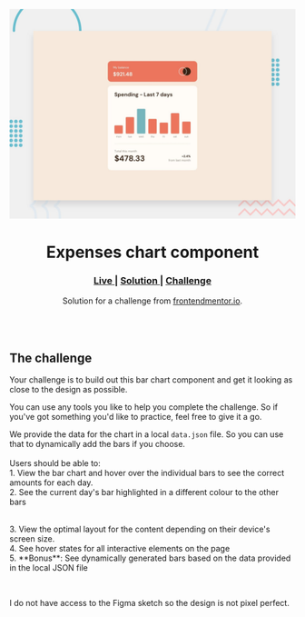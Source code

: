 ![Design preview for the Expenses chart component coding challenge](./mon-app/src/design/desktop-preview.jpg)

<h1 align="center">Expenses chart component</h1>

<div align="center">
  <h3>
    <a href="#" color="white">
      Live
    </a>
    <span> | </span>
    <a href="#">
      Solution
    </a>
   <span> | </span>
    <a href="https://www.frontendmentor.io/challenges/expenses-chart-component-e7yJBUdjwt/hub/expenses-chart-component-LfPDXWphxR">
      Challenge
    </a>
  </h3>
</div>
<div align="center">
   Solution for a challenge from  <a href="https://www.frontendmentor.io/" target="_blank">frontendmentor.io</a>.
</div>
<br>
<br>
<br>

## The challenge

<p>Your challenge is to build out this bar chart component and get it looking as close to the design as possible.

You can use any tools you like to help you complete the challenge. So if you've got something you'd like to practice, feel free to give it a go.

We provide the data for the chart in a local `data.json` file. So you can use that to dynamically add the bars if you choose.
<br><br>Users should be able to:
<br>1. View the bar chart and hover over the individual bars to see the correct amounts for each day.
<br> 2. See the current day's bar highlighted in a different colour to the other bars

<br>
3. View the optimal layout for the content depending on their device's screen size.

<br>
4. See hover states for all interactive elements on the page
<br>
5. **Bonus**: See dynamically generated bars based on the data provided in the local JSON file

<br> <p>I do not have access to the Figma sketch so the design is not pixel perfect.</p>
